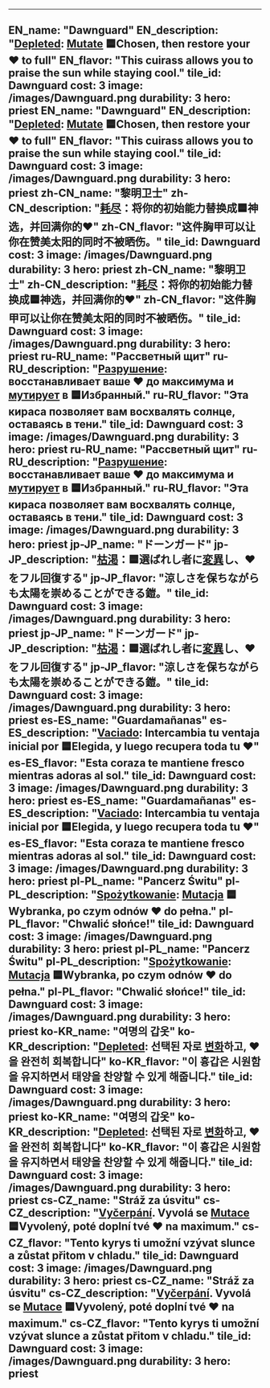 ---

EN_name: "Dawnguard"
EN_description: "<u>Depleted</u>: <u>Mutate</u> 🟦Chosen, then restore your ❤️ to full"
EN_flavor: "This cuirass allows you to praise the sun while staying cool."
tile_id: Dawnguard
cost: 3
image: /images/Dawnguard.png
durability: 3
hero: priest
EN_name: "Dawnguard"
EN_description: "<u>Depleted</u>: <u>Mutate</u> 🟦Chosen, then restore your ❤️ to full"
EN_flavor: "This cuirass allows you to praise the sun while staying cool."
tile_id: Dawnguard
cost: 3
image: /images/Dawnguard.png
durability: 3
hero: priest
zh-CN_name: "黎明卫士"
zh-CN_description: "<u>耗尽</u>：将你的初始能力替换成🟦神选，并回满你的❤️"
zh-CN_flavor: "这件胸甲可以让你在赞美太阳的同时不被晒伤。"
tile_id: Dawnguard
cost: 3
image: /images/Dawnguard.png
durability: 3
hero: priest
zh-CN_name: "黎明卫士"
zh-CN_description: "<u>耗尽</u>：将你的初始能力替换成🟦神选，并回满你的❤️"
zh-CN_flavor: "这件胸甲可以让你在赞美太阳的同时不被晒伤。"
tile_id: Dawnguard
cost: 3
image: /images/Dawnguard.png
durability: 3
hero: priest
ru-RU_name: "Рассветный щит"
ru-RU_description: "<u>Разрушение</u>: восстанавливает ваше ❤️ до максимума и <u>мутирует</u> в 🟦Избранный."
ru-RU_flavor: "Эта кираса позволяет вам восхвалять солнце, оставаясь в тени."
tile_id: Dawnguard
cost: 3
image: /images/Dawnguard.png
durability: 3
hero: priest
ru-RU_name: "Рассветный щит"
ru-RU_description: "<u>Разрушение</u>: восстанавливает ваше ❤️ до максимума и <u>мутирует</u> в 🟦Избранный."
ru-RU_flavor: "Эта кираса позволяет вам восхвалять солнце, оставаясь в тени."
tile_id: Dawnguard
cost: 3
image: /images/Dawnguard.png
durability: 3
hero: priest
jp-JP_name: "ドーンガード"
jp-JP_description: "<u>枯渇</u>：🟦選ばれし者に<u>変異</u>し、❤️をフル回復する"
jp-JP_flavor: "涼しさを保ちながらも太陽を崇めることができる鎧。"
tile_id: Dawnguard
cost: 3
image: /images/Dawnguard.png
durability: 3
hero: priest
jp-JP_name: "ドーンガード"
jp-JP_description: "<u>枯渇</u>：🟦選ばれし者に<u>変異</u>し、❤️をフル回復する"
jp-JP_flavor: "涼しさを保ちながらも太陽を崇めることができる鎧。"
tile_id: Dawnguard
cost: 3
image: /images/Dawnguard.png
durability: 3
hero: priest
es-ES_name: "Guardamañanas"
es-ES_description: "<u>Vaciado</u>: Intercambia tu ventaja inicial por 🟦Elegida, y luego recupera toda tu ❤️"
es-ES_flavor: "Esta coraza te mantiene fresco mientras adoras al sol."
tile_id: Dawnguard
cost: 3
image: /images/Dawnguard.png
durability: 3
hero: priest
es-ES_name: "Guardamañanas"
es-ES_description: "<u>Vaciado</u>: Intercambia tu ventaja inicial por 🟦Elegida, y luego recupera toda tu ❤️"
es-ES_flavor: "Esta coraza te mantiene fresco mientras adoras al sol."
tile_id: Dawnguard
cost: 3
image: /images/Dawnguard.png
durability: 3
hero: priest
pl-PL_name: "Pancerz Świtu"
pl-PL_description: "<u>Spożytkowanie</u>: <u>Mutacja</u> 🟦Wybranka, po czym odnów ❤️ do pełna."
pl-PL_flavor: "Chwalić słońce!"
tile_id: Dawnguard
cost: 3
image: /images/Dawnguard.png
durability: 3
hero: priest
pl-PL_name: "Pancerz Świtu"
pl-PL_description: "<u>Spożytkowanie</u>: <u>Mutacja</u> 🟦Wybranka, po czym odnów ❤️ do pełna."
pl-PL_flavor: "Chwalić słońce!"
tile_id: Dawnguard
cost: 3
image: /images/Dawnguard.png
durability: 3
hero: priest
ko-KR_name: "여명의 갑옷"
ko-KR_description: "<u>Depleted</u>: 선택된 자로 <u>변화</u>하고, ❤️을 완전히 회복합니다"
ko-KR_flavor: "이 흉갑은 시원함을 유지하면서 태양을 찬양할 수 있게 해줍니다."
tile_id: Dawnguard
cost: 3
image: /images/Dawnguard.png
durability: 3
hero: priest
ko-KR_name: "여명의 갑옷"
ko-KR_description: "<u>Depleted</u>: 선택된 자로 <u>변화</u>하고, ❤️을 완전히 회복합니다"
ko-KR_flavor: "이 흉갑은 시원함을 유지하면서 태양을 찬양할 수 있게 해줍니다."
tile_id: Dawnguard
cost: 3
image: /images/Dawnguard.png
durability: 3
hero: priest
cs-CZ_name: "Stráž za úsvitu"
cs-CZ_description: "<u>Vyčerpání</u>. Vyvolá se <u>Mutace</u> 🟦Vyvolený, poté doplní tvé ❤️ na maximum."
cs-CZ_flavor: "Tento kyrys ti umožní vzývat slunce a zůstat přitom v chladu."
tile_id: Dawnguard
cost: 3
image: /images/Dawnguard.png
durability: 3
hero: priest
cs-CZ_name: "Stráž za úsvitu"
cs-CZ_description: "<u>Vyčerpání</u>. Vyvolá se <u>Mutace</u> 🟦Vyvolený, poté doplní tvé ❤️ na maximum."
cs-CZ_flavor: "Tento kyrys ti umožní vzývat slunce a zůstat přitom v chladu."
tile_id: Dawnguard
cost: 3
image: /images/Dawnguard.png
durability: 3
hero: priest
---